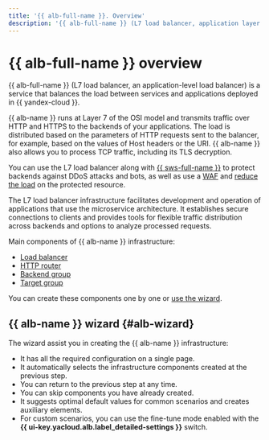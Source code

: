 ```yaml
---
title: '{{ alb-full-name }}. Overview'
description: '{{ alb-full-name }} (L7 load balancer, application layer load balancer) is a service for distributing load across services and applications deployed in {{ yandex-cloud }}. {{ alb-name }} runs at Layer 7 of the OSI model and transmits traffic over HTTP and HTTPS to the backends of your applications.'
---
```


# {{ alb-full-name }} overview

{{ alb-full-name }} (L7 load balancer, an application-level load balancer) is a service that balances the load between services and applications deployed in {{ yandex-cloud }}.

{{ alb-name }} runs at Layer 7 of the OSI model and transmits traffic over HTTP and HTTPS to the backends of your applications. The load is distributed based on the parameters of HTTP requests sent to the balancer, for example, based on the values of Host headers or the URI. {{ alb-name }} also allows you to process TCP traffic, including its TLS decryption.

You can use the L7 load balancer along with [{{ sws-full-name }}](../../smartwebsecurity/concepts/index.md) to protect backends against DDoS attacks and bots, as well as use a [WAF](../../smartwebsecurity/concepts/waf.md) and [reduce the load](../../smartwebsecurity/concepts/arl.md) on the protected resource.

The L7 load balancer infrastructure facilitates development and operation of applications that use the microservice architecture. It establishes secure connections to clients and provides tools for flexible traffic distribution across backends and options to analyze processed requests.

Main components of {{ alb-name }} infrastructure:

* [Load balancer](application-load-balancer.md)
* [HTTP router](http-router.md)
* [Backend group](backend-group.md)
* [Target group](target-group.md)

You can create these components one by one or [use the wizard](../quickstart-wizard.md).

## {{ alb-name }} wizard {#alb-wizard}

The wizard assist you in creating the {{ alb-name }} infrastructure:

* It has all the required configuration on a single page.
* It automatically selects the infrastructure components created at the previous step.
* You can return to the previous step at any time.
* You can skip components you have already created.
* It suggests optimal default values for common scenarios and creates auxiliary elements.
* For custom scenarios, you can use the fine-tune mode enabled with the **{{ ui-key.yacloud.alb.label_detailed-settings }}** switch.

